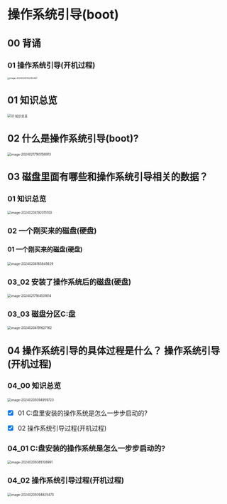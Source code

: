 # 操作系统引导(boot)



## 00 背诵



### 01 操作系统引导(开机过程)

<img src="https://cvp.oss-cn-shanghai.aliyuncs.com/picgo/202402051020698.png" alt="image-20240205102055467" style="zoom: 33%;" />

## 01 知识总览

<img src="https://cvp.oss-cn-shanghai.aliyuncs.com/picgo/202402171650740.png" alt="01 知识总览" style="zoom:50%;" />



## 02 什么是操作系统引导(boot)?

<img src="https://cvp.oss-cn-shanghai.aliyuncs.com/picgo/202402171651973.png" alt="image-20240217165158913" style="zoom:50%;" />



## 03 磁盘里面有哪些和操作系统引导相关的数据？



### 01  知识总览

<img src="https://cvp.oss-cn-shanghai.aliyuncs.com/picgo/202402041920161.png" alt="image-20240204192015100" style="zoom:50%;" />



### 02 一个刚买来的磁盘(硬盘)



#### 01 一个刚买来的磁盘(硬盘)

<img src="https://cvp.oss-cn-shanghai.aliyuncs.com/picgo/202402041658849.png" alt="image-20240204165845629" style="zoom:50%;" />





### 03_02 安装了操作系统后的磁盘(硬盘)

<img src="https://cvp.oss-cn-shanghai.aliyuncs.com/picgo/202402171645741.png" alt="image-20240217164531614" style="zoom: 50%;" />



### 03_03 磁盘分区C:盘

<img src="https://cvp.oss-cn-shanghai.aliyuncs.com/picgo/202402041916306.png" alt="image-20240204191627162" style="zoom:50%;" />



## 04 操作系统引导的具体过程是什么？ 操作系统引导(开机过程)



### 04_00 知识总览

<img src="https://cvp.oss-cn-shanghai.aliyuncs.com/picgo/202402050949791.png" alt="image-20240205094959723" style="zoom:50%;" />

- [x] 01 C:盘里安装的操作系统是怎么一步步启动的?
- [x] 02 操作系统引导过程(开机过程)



### 04_01 C:盘安装的操作系统是怎么一步步启动的?

<img src="https://cvp.oss-cn-shanghai.aliyuncs.com/picgo/202402050851294.png" alt="image-20240205085108991" style="zoom:50%;" />



### 04_02 操作系统引导过程(开机过程)

<img src="https://cvp.oss-cn-shanghai.aliyuncs.com/picgo/202402050948890.png" alt="image-20240205094825470" style="zoom:50%;" />

